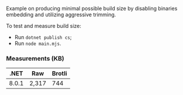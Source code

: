 Example on producing minimal possible build size by disabling binaries embedding and utilizing aggressive trimming.

To test and measure build size:
- Run `dotnet publish cs`;
- Run `node main.mjs`.

### Measurements (KB)

| .NET  | Raw   | Brotli |
|-------|-------|--------|
| 8.0.1 | 2,317 | 744    |
